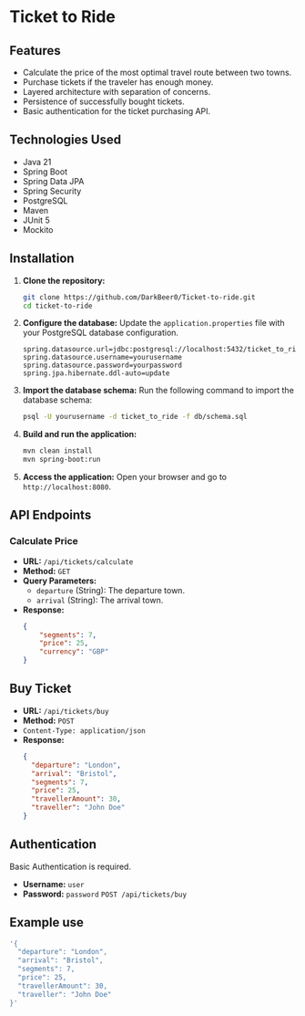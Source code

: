 # Ticket to Ride

## Features
- Calculate the price of the most optimal travel route between two towns.
- Purchase tickets if the traveler has enough money.
- Layered architecture with separation of concerns.
- Persistence of successfully bought tickets.
- Basic authentication for the ticket purchasing API.

## Technologies Used
- Java 21
- Spring Boot
- Spring Data JPA
- Spring Security
- PostgreSQL
- Maven
- JUnit 5
- Mockito

## Installation

1. **Clone the repository:**
    ```bash
    git clone https://github.com/DarkBeer0/Ticket-to-ride.git
    cd ticket-to-ride
    ```

2. **Configure the database:**
    Update the `application.properties` file with your PostgreSQL database configuration.
    ```properties
    spring.datasource.url=jdbc:postgresql://localhost:5432/ticket_to_ride
    spring.datasource.username=yourusername
    spring.datasource.password=yourpassword
    spring.jpa.hibernate.ddl-auto=update
    ```

3. **Import the database schema:**
    Run the following command to import the database schema:
    ```bash
    psql -U yourusername -d ticket_to_ride -f db/schema.sql
    ```

4. **Build and run the application:**
    ```bash
    mvn clean install
    mvn spring-boot:run
    ```

5. **Access the application:**
    Open your browser and go to `http://localhost:8080`.

## API Endpoints

### Calculate Price

- **URL:** `/api/tickets/calculate`
- **Method:** `GET`
- **Query Parameters:**
  - `departure` (String): The departure town.
  - `arrival` (String): The arrival town.
- **Response:**
  ```json
  {
      "segments": 7,
      "price": 25,
      "currency": "GBP"
  }

## Buy Ticket

- **URL:** `/api/tickets/buy`
- **Method:** `POST`
- `Content-Type: application/json`
- **Response:**
  ```json
  {
    "departure": "London",
    "arrival": "Bristol",
    "segments": 7,
    "price": 25,
    "travellerAmount": 30,
    "traveller": "John Doe"
  }
  
## Authentication
Basic Authentication is required.
- **Username:** `user`
- **Password:** `password`
`POST /api/tickets/buy`

## Example use 
```bash curl -X POST "http://localhost:8080/api/tickets/buy" -H "Content-Type: application/json" -u user:password -d 
'{
  "departure": "London",
  "arrival": "Bristol",
  "segments": 7,
  "price": 25,
  "travellerAmount": 30,
  "traveller": "John Doe"
}'



